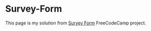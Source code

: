 # Survey-Form

This page is my solution from [Survey Form](https://learn.freecodecamp.org/responsive-web-design/responsive-web-design-projects/build-a-survey-form/) FreeCodeCamp project.